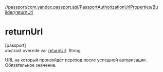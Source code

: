 //[passport](../../../../index.md)/[com.yandex.passport.api](../../index.md)/[PassportAuthorizationUrlProperties](../index.md)/[Builder](index.md)/[returnUrl](return-url.md)

# returnUrl

[passport]\
abstract override var [returnUrl](return-url.md): String

URL на который произойдёт переход после успешной авторизации. Обязательное значение.
